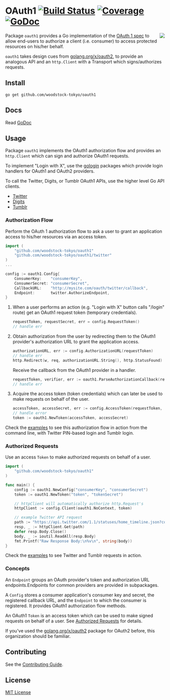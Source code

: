 # OAuth1 [![Build Status](https://github.com/woodstock-tokyo/oauth1/workflows/test/badge.svg)](https://github.com/woodstock-tokyo/oauth1/actions?query=workflow%3Atest+branch%3Amaster) [![Coverage](https://gocover.io/_badge/github.com/woodstock-tokyo/oauth1)](https://gocover.io/github.com/woodstock-tokyo/oauth1) [![GoDoc](http://godoc.org/github.com/woodstock-tokyo/oauth1?status.svg)](http://godoc.org/github.com/woodstock-tokyo/oauth1)

<img align="right" src="https://storage.googleapis.com/woodstock-tokyo/oauth1.png">

Package `oauth1` provides a Go implementation of the [OAuth 1 spec](https://tools.ietf.org/html/rfc5849) to allow end-users to authorize a client (i.e. consumer) to access protected resources on his/her behalf.

`oauth1` takes design cues from [golang.org/x/oauth2](https://godoc.org/golang.org/x/oauth2), to provide an analogous API and an `http.Client` with a Transport which signs/authorizes requests.

## Install

```
go get github.com/woodstock-tokyo/oauth1
```

## Docs

Read [GoDoc](https://godoc.org/github.com/woodstock-tokyo/oauth1)

## Usage

Package `oauth1` implements the OAuth1 authorization flow and provides an `http.Client` which can sign and authorize OAuth1 requests.

To implement "Login with X", use the [gologin](https://github.com/woodstock-tokyo/gologin) packages which provide login handlers for OAuth1 and OAuth2 providers.

To call the Twitter, Digits, or Tumblr OAuth1 APIs, use the higher level Go API clients.

- [Twitter](https://github.com/woodstock-tokyo/go-twitter)
- [Digits](https://github.com/woodstock-tokyo/go-digits)
- [Tumblr](https://github.com/benfb/go-tumblr)

### Authorization Flow

Perform the OAuth 1 authorization flow to ask a user to grant an application access to his/her resources via an access token.

```go
import (
    "github.com/woodstock-tokyo/oauth1"
    "github.com/woodstock-tokyo/oauth1/twitter"
)
...

config := oauth1.Config{
    ConsumerKey:    "consumerKey",
    ConsumerSecret: "consumerSecret",
    CallbackURL:    "http://mysite.com/oauth/twitter/callback",
    Endpoint:       twitter.AuthorizeEndpoint,
}
```

1. When a user performs an action (e.g. "Login with X" button calls "/login" route) get an OAuth1 request token (temporary credentials).

   ```go
   requestToken, requestSecret, err = config.RequestToken()
   // handle err
   ```

2. Obtain authorization from the user by redirecting them to the OAuth1 provider's authorization URL to grant the application access.

   ```go
   authorizationURL, err := config.AuthorizationURL(requestToken)
   // handle err
   http.Redirect(w, req, authorizationURL.String(), http.StatusFound)
   ```

   Receive the callback from the OAuth1 provider in a handler.

   ```go
   requestToken, verifier, err := oauth1.ParseAuthorizationCallback(req)
   // handle err
   ```

3. Acquire the access token (token credentials) which can later be used to make requests on behalf of the user.

   ```go
   accessToken, accessSecret, err := config.AccessToken(requestToken, requestSecret, verifier)
   // handle error
   token := oauth1.NewToken(accessToken, accessSecret)
   ```

Check the [examples](examples) to see this authorization flow in action from the command line, with Twitter PIN-based login and Tumblr login.

### Authorized Requests

Use an access `Token` to make authorized requests on behalf of a user.

```go
import (
    "github.com/woodstock-tokyo/oauth1"
)

func main() {
    config := oauth1.NewConfig("consumerKey", "consumerSecret")
    token := oauth1.NewToken("token", "tokenSecret")

    // httpClient will automatically authorize http.Request's
    httpClient := config.Client(oauth1.NoContext, token)

    // example Twitter API request
    path := "https://api.twitter.com/1.1/statuses/home_timeline.json?count=2"
    resp, _ := httpClient.Get(path)
    defer resp.Body.Close()
    body, _ := ioutil.ReadAll(resp.Body)
    fmt.Printf("Raw Response Body:\n%v\n", string(body))
}
```

Check the [examples](examples) to see Twitter and Tumblr requests in action.

### Concepts

An `Endpoint` groups an OAuth provider's token and authorization URL endpoints.Endpoints for common providers are provided in subpackages.

A `Config` stores a consumer application's consumer key and secret, the registered callback URL, and the `Endpoint` to which the consumer is registered. It provides OAuth1 authorization flow methods.

An OAuth1 `Token` is an access token which can be used to make signed requests on behalf of a user. See [Authorized Requests](#authorized-requests) for details.

If you've used the [golang.org/x/oauth2](https://godoc.org/golang.org/x/oauth2) package for OAuth2 before, this organization should be familiar.

## Contributing

See the [Contributing Guide](https://gist.github.com/woodstock-tokyo/be682c123727f70bcfe7).

## License

[MIT License](LICENSE)
